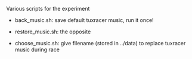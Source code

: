 Various scripts for the experiment

- back_music.sh: save default tuxracer music, run it once!
- restore_music.sh: the opposite

- choose_music.sh: give filename (stored in ../data) to replace tuxracer music during race
